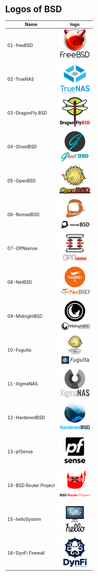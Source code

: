 # Logos of BSD
Name|logo
--|--
01-freeBSD|<img src="01-freeBSD.png" width="100px">
02-TrueNAS|<img src="02-TrueNAS.png" width="100px">
03-DragonFly BSD|<img src="03-DragonFly_BSD.png" width="100px"> 
04-GhostBSD|<img src="04-GhostBSD.png" width="100px">
05-OpenBSD|<img src="05-OpenBSD.png" width="100px">
06-NomadBSD|<img src="06-NomadBSD.png" width="100px">
07-OPNsense|<img src="07-OPNsense.png" width="100px"> 
08-NetBSD|<img src="08-NetBSD.png" width="100px">
09-MidnightBSD|<img src="09-MidnightBSD.png" width="100px">
10-FuguIta|<img src="10-FuguIta.png" width="100px"> 
11-XigmaNAS|<img src="11-XigmaNAS.png" width="100px"> 
12-HardenedBSD|<img src="12-HardenedBSD.png" width="100px"> 
13-pfSense|<img src="13-pfSense.png" width="100px"> 
14-BSD Router Project|<img src="14-BSD_Router_Project.png" width="100px"> 
15-helloSystem|<img src="15-helloSystem.png" width="100px"> 
16-DynFi Firewall|<img src="16-DynFi_Firewall.png" width="100px"> 

